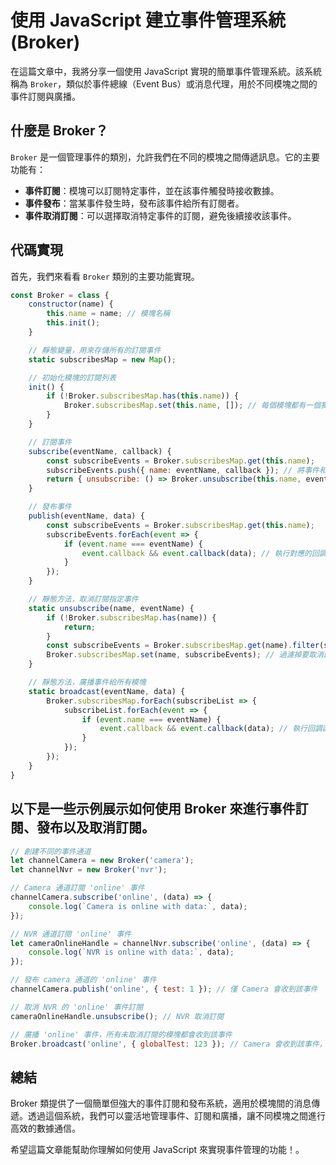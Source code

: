 # 使用 JavaScript 建立事件管理系統 (Broker)

在這篇文章中，我將分享一個使用 JavaScript 實現的簡單事件管理系統。該系統稱為 `Broker`，類似於事件總線（Event Bus）或消息代理，用於不同模塊之間的事件訂閱與廣播。

## 什麼是 Broker？

`Broker` 是一個管理事件的類別，允許我們在不同的模塊之間傳遞訊息。它的主要功能有：
- **事件訂閱**：模塊可以訂閱特定事件，並在該事件觸發時接收數據。
- **事件發布**：當某事件發生時，發布該事件給所有訂閱者。
- **事件取消訂閱**：可以選擇取消特定事件的訂閱，避免後續接收該事件。

## 代碼實現

首先，我們來看看 `Broker` 類別的主要功能實現。

```javascript
const Broker = class {
    constructor(name) {
        this.name = name; // 模塊名稱
        this.init();
    }

    // 靜態變量，用來存儲所有的訂閱事件
    static subscribesMap = new Map();

    // 初始化模塊的訂閱列表
    init() {
        if (!Broker.subscribesMap.has(this.name)) {
            Broker.subscribesMap.set(this.name, []); // 每個模塊都有一個獨立的訂閱列表
        }
    }

    // 訂閱事件
    subscribe(eventName, callback) {
        const subscribeEvents = Broker.subscribesMap.get(this.name);
        subscribeEvents.push({ name: eventName, callback }); // 將事件和回調加入列表
        return { unsubscribe: () => Broker.unsubscribe(this.name, eventName) }; // 提供取消訂閱的方法
    }

    // 發布事件
    publish(eventName, data) {
        const subscribeEvents = Broker.subscribesMap.get(this.name);
        subscribeEvents.forEach(event => {
            if (event.name === eventName) {
                event.callback && event.callback(data); // 執行對應的回調函數
            }
        });
    }

    // 靜態方法，取消訂閱指定事件
    static unsubscribe(name, eventName) {
        if (!Broker.subscribesMap.has(name)) {
            return;
        }
        const subscribeEvents = Broker.subscribesMap.get(name).filter(subscribe => subscribe.name !== eventName);
        Broker.subscribesMap.set(name, subscribeEvents); // 過濾掉要取消的事件
    }

    // 靜態方法，廣播事件給所有模塊
    static broadcast(eventName, data) {
        Broker.subscribesMap.forEach(subscribeList => {
            subscribeList.forEach(event => {
                if (event.name === eventName) {
                    event.callback && event.callback(data); // 執行回調函數
                }
            });
        });
    }
}
```

## 以下是一些示例展示如何使用 Broker 來進行事件訂閱、發布以及取消訂閱。

```javascript
// 創建不同的事件通道
let channelCamera = new Broker('camera');
let channelNvr = new Broker('nvr');

// Camera 通道訂閱 'online' 事件
channelCamera.subscribe('online', (data) => {
    console.log(`Camera is online with data:`, data);
});

// NVR 通道訂閱 'online' 事件
let cameraOnlineHandle = channelNvr.subscribe('online', (data) => {
    console.log(`NVR is online with data:`, data);
});

// 發布 camera 通道的 'online' 事件
channelCamera.publish('online', { test: 1 }); // 僅 Camera 會收到該事件

// 取消 NVR 的 'online' 事件訂閱
cameraOnlineHandle.unsubscribe(); // NVR 取消訂閱

// 廣播 'online' 事件，所有未取消訂閱的模塊都會收到該事件
Broker.broadcast('online', { globalTest: 123 }); // Camera 會收到該事件，NVR 不會
```


## 總結

Broker 類提供了一個簡單但強大的事件訂閱和發布系統，適用於模塊間的消息傳遞。透過這個系統，我們可以靈活地管理事件、訂閱和廣播，讓不同模塊之間進行高效的數據通信。

希望這篇文章能幫助你理解如何使用 JavaScript 來實現事件管理的功能！。